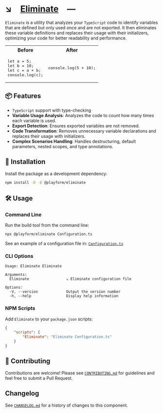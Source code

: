 # ↘️ [Eliminate] —

`Eliminate` is a utility that analyzes your `TypeScript` code to identify
variables that are defined but only used once and are not exported. It then
eliminates these variable definitions and replaces their usage with their
initializers, optimizing your code for better readability and performance.

<table>
	<tr>
		<th>Before</th>
    	<th>After</th>
    </tr>
    <tr>
    	<td>
    		<pre>let a = 5;
let b = 10;
let c = a + b;
console.log(c);</pre>
		</td>
		<td>
			<pre>console.log(5 + 10);</pre>
		</td>
	</tr>
</table>

## 📦 Features

-   `TypeScript` support with type-checking
-   **Variable Usage Analysis**: Analyzes the code to count how many times each
    variable is used.
-   **Export Detection**: Ensures exported variables are not removed.
-   **Code Transformation**: Removes unnecessary variable declarations and
    replaces their usage with initializers.
-   **Complex Scenarios Handling**: Handles destructuring, default parameters,
    nested scopes, and type annotations.

## 🚀 Installation

Install the package as a development dependency:

```sh
npm install -D -E @playform/eliminate
```

## 🛠️ Usage

### Command Line

Run the build tool from the command line:

```sh
npx @playform/eliminate Configuration.ts
```

See an example of a configuration file in: [`Configuration.ts`](./Configuration.ts)

### CLI Options

```
Usage: Eliminate Eliminate

Arguments:
  Eliminate                 ↘️ Eliminate configuration file

Options:
  -V, --version             Output the version number
  -h, --help                Display help information
```

### NPM Scripts

Add `Eliminate` to your `package.json` scripts:

```json
{
	"scripts": {
		"Eliminate": "Eliminate Configuration.ts"
	}
}
```

## 🤝 Contributing

Contributions are welcome! Please see [`CONTRIBUTING.md`](CONTRIBUTING.md) for
guidelines and feel free to submit a Pull Request.

## Changelog

See [`CHANGELOG.md`](CHANGELOG.md) for a history of changes to this component.

[Eliminate]: HTTPS://NPMJS.Org/@playform/eliminate
